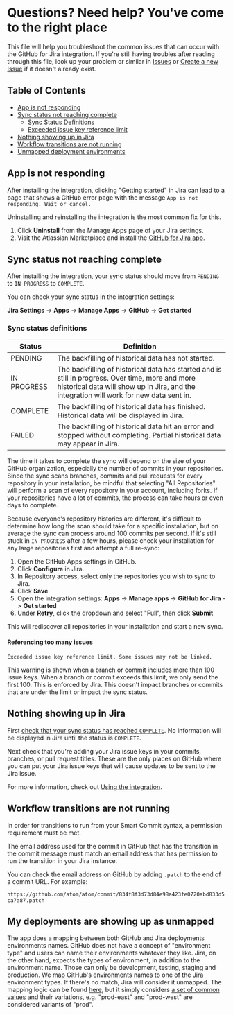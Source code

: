 # Questions? Need help? You've come to the right place

This file will help you troubleshoot the common issues that can occur with the GitHub for Jira integration.
If you're still having troubles after reading through this file, look up your problem or similar in [Issues](https://github.com/atlassian/github-for-jira/issues) or [Create a new Issue](https://github.com/atlassian/github-for-jira/issues/new) if it doesn't already exist.

## Table of Contents

- [App is not responding](#app-is-not-responding)
- [Sync status not reaching complete](#sync-status-not-reaching-complete)
  - [Sync Status Definitions](#sync-status-definitions)
  - [Exceeded issue key reference limit](#referencing-too-many-issues)
- [Nothing showing up in Jira](#nothing-showing-up-in-jira)
- [Workflow transitions are not running](#workflow-transitions-are-not-running)
- [Unmapped deployment environments](#my-deployments-are-showing-up-as-unmapped)

## App is not responding

After installing the integration, clicking "Getting started" in Jira can lead to a page that shows a GitHub error page with the message `App is not responding. Wait or cancel.`

Uninstalling and reinstalling the integration is the most common fix for this.

1. Click **Uninstall** from the Manage Apps page of your Jira settings.
2. Visit the Atlassian Marketplace and install the [GitHub for Jira app](https://marketplace.atlassian.com/apps/1219592/github-for-jira?hosting=cloud&tab=overview).


## Sync status not reaching complete

After installing the integration, your sync status should move from `PENDING` to `IN PROGRESS` to `COMPLETE`.

You can check your sync status in the integration settings:

**Jira Settings** -> **Apps** -> **Manage Apps** -> **GitHub** -> **Get started**

### Sync status definitions

| Status   | Definition                 |
|----------|----------------------------|
| PENDING  | The backfilling of historical data has not started.  |
| IN PROGRESS   | The backfilling of historical data has started and is still in progress. Over time, more and more historical data will show up in Jira, and the integration will work for new data sent in. |
| COMPLETE | The backfilling of historical data has finished. Historical data will be displayed in Jira. |
| FAILED   | The backfilling of historical data hit an error and stopped without completing. Partial historical data may appear in Jira. |

The time it takes to complete the sync will depend on the size of your GitHub organization, especially the number of commits in your repositories. Since the sync scans branches, commits and pull requests for every repository in your installation, be mindful that selecting "All Repositories" will perform a scan of every repository in your account, including forks. If your repositories have a lot of commits, the process can take hours or even days to complete.

Because everyone's repository histories are different, it's difficult to determine how long the scan should take for a specific installation, but on average the sync can process around 100 commits per second. If it's still stuck in `IN PROGRESS` after a few hours, please check your installation for any large repositories first and attempt a full re-sync:

1. Open the GitHub Apps settings in GitHub.
2. Click **Configure** in Jira.
3. In Repository access, select only the repositories you wish to sync to Jira.
4. Click **Save**
5. Open the integration settings: **Apps** -> **Manage apps** -> **GitHub for Jira** -> **Get started**
6. Under **Retry**, click the dropdown and select "Full", then click **Submit**

This will rediscover all repositories in your installation and start a new sync.

#### Referencing too many issues

`Exceeded issue key reference limit. Some issues may not be linked.`

This warning is shown when a branch or commit includes more than 100 issue keys. When a branch or commit exceeds this limit, we only send the first 100. This is enforced by Jira. This doesn't impact branches or commits that are under the limit or impact the sync status.

## Nothing showing up in Jira

First [check that your sync status has reached `COMPLETE`](#sync-status-not-reaching-complete). No information will be displayed in Jira until the status is `COMPLETE`.

Next check that you're adding your Jira issue keys in your commits, branches, or pull request titles. These are the only places on GitHub where you can put your Jira issue keys that will cause updates to be sent to the Jira issue.

For more information, check out [Using the integration](https://github.com/atlassian/github-for-jira#using-the-integration).

## Workflow transitions are not running

In order for transitions to run from your Smart Commit syntax, a permission requirement must be met.

The email address used for the commit in GitHub that has the transition in the commit message must match an email address that has permission to run the transition in your Jira instance.

You can check the email address on GitHub by adding `.patch` to the end of a commit URL. For example:

`https://github.com/atom/atom/commit/834f8f3d73d84e98a423fe0720abd833d5ca7a87.patch`

## My deployments are showing up as unmapped

The app does a mapping between both GitHub and Jira deployments environments names. GitHub does not have a concept of "environment type" and users can name their environments whatever they like. Jira, on the other hand, expects the types of environment, in addition to the environment name. Those can only be development, testing, staging and production. We map GitHub's environments names to one of the Jira environment types. If there's no match, Jira will consider it unmapped. The mapping logic can be found [here](https://github.com/atlassian/github-for-jira/blob/main/src/transforms/deployment.ts#L34), but it simply considers [a set of common values](https://github.com/atlassian/github-for-jira/blob/main/src/transforms/deployment.ts#L49) and their variations, e.g. "prod-east" and "prod-west" are considered variants of "prod".
